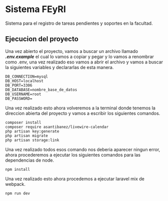 # Sistema FEyRI
Sistema para el registro de tareas pendientes y soportes en la facultad.
## Ejecucion del proyecto

Una vez abierto el proyecto, vamos a buscar un archivo llamado ***.env.example*** el cual lo vamos a copiar y pegar y lo vamos a renombrar como .env, una vez realizado eso vamos a abrir el archivo y vamos a buscar la siguientes variables y declararlas de esta manera.
```
DB_CONNECTION=mysql
DB_HOST=localhost
DB_PORT=3306
DB_DATABASE=nombre_base_de_datos
DB_USERNAME=root
DB_PASSWORD=
```

Una vez realizado esto ahora volveremos a la terminal donde tenemos la direccion abierta del proyecto y vamos a escribir los siguientes comandos.
```
composer install
composer require asantibanez/livewire-calendar
php artisan key:generate
php artisan migrate
php artisan storage:link
```

Una vez realizado todos esos comando nos deberia aparecer ningun error, ahora procederemos a ejecutar los siguientes comandos para las dependencias de node.

```
npm install
```

Una vez realizado esto ahora procedemos a ejecutar laravel mix de webpack.
```
npm run dev
```
